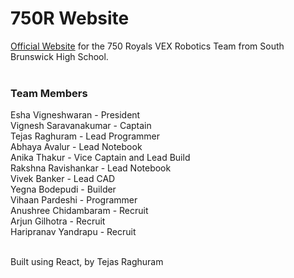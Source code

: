 # 750R Website

[Official Website](https://sb-750royals.github.io) for the 750 Royals VEX Robotics Team from South Brunswick High School.<br><br>

### Team Members
Esha Vigneshwaran - President<br>
Vignesh Saravanakumar - Captain<br>
Tejas Raghuram - Lead Programmer<br>
Abhaya Avalur - Lead Notebook<br>
Anika Thakur - Vice Captain and Lead Build<br>
Rakshna Ravishankar - Lead Notebook<br>
Vivek Banker - Lead CAD<br>
Yegna Bodepudi - Builder<br>
Vihaan Pardeshi - Programmer<br>
Anushree Chidambaram - Recruit<br>
Arjun Gilhotra - Recruit<br>
Haripranav Yandrapu - Recruit<br><br>

Built using React, by Tejas Raghuram
